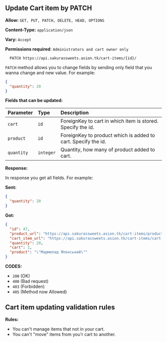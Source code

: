 ## Update Cart item by PATCH

**Allow:** `GET, PUT, PATCH, DELETE, HEAD, OPTIONS`

**Content-Type:** `application/json`

**Vary:** `Accept`

**Permissions required**: `Administrators and cart owner only`

```
  PATCH https://api.sakurassweets.asion.tk/cart-items/{id}/
```

`PATCH` method allows you to change fields by sending only field that you wanna change and new value. For example:

```json
{
  "quantity": 20
}
```

**Fields that can be updated:**

| Parameter  | Type      | Description                                                   |
| :--------- | :-------- | :------------------------------------------------------------ |
| `cart`     | `id`      | ForeignKey to cart in which item is stored. Specify the id.   |
| `product`  | `id`      | ForeignKey to product which is added to cart. Specify the id. |
| `quantity` | `integer` | Quantity, how many of product added to cart.                  |

**Response:**

In response you get all fields. For example:

**Sent:**

```json
{
  "quantity": 20
}
```

**Got:**

```json
{
  "id": 47,
  "product_url": "https://api.sakurassweets.asion.tk/cart-items/products/1/",
  "cart_item_url": "https://api.sakurassweets.asion.tk/cart-items/cart-items/47/",
  "quantity": 20,
  "cart": 1,
  "product": "\"Мармелад Японський\""
}
```

**CODES:**

- `200` (OK)
- `400` (Bad request)
- `403` (Forbidden)
- `405` (Method now Allowed)

## Cart item updating validation rules

**Rules:**

- You can't manage items that not in your cart.
- You can't "move" items from you'r cart to another.
